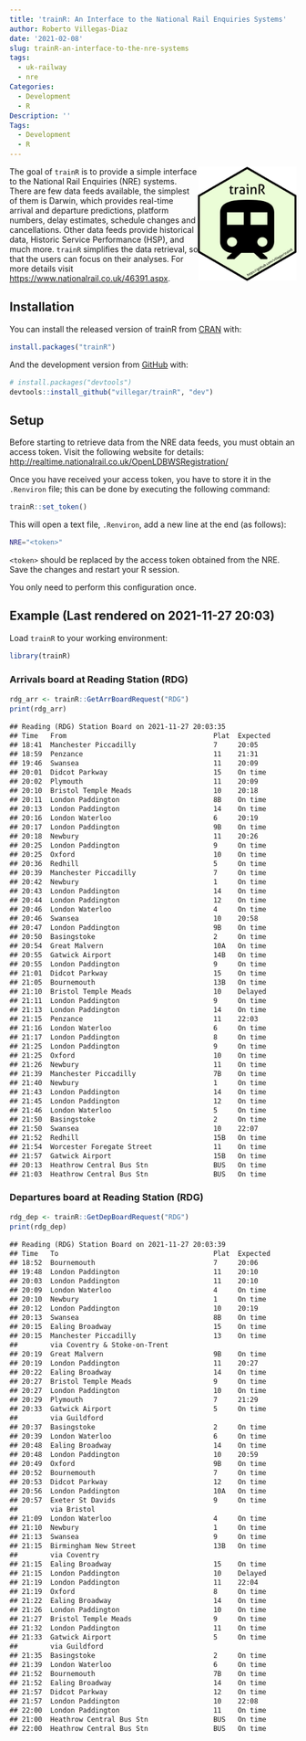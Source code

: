 ```yaml
---
title: 'trainR: An Interface to the National Rail Enquiries Systems'
author: Roberto Villegas-Diaz
date: '2021-02-08'
slug: trainR-an-interface-to-the-nre-systems
tags:
  - uk-railway
  - nre
Categories:
  - Development
  - R
Description: ''
Tags:
  - Development
  - R
---
```


<img src="https://raw.githubusercontent.com/villegar/trainR/main/inst/images/logo.png" alt="logo" align="right" height=200px/>

The goal of `trainR` is to provide a simple interface to the 
National Rail Enquiries (NRE) systems. There are few data feeds 
available, the simplest of them is Darwin, which provides real-time 
arrival and departure predictions, platform numbers, delay estimates, 
schedule changes and cancellations. Other data feeds provide historical 
data, Historic Service Performance (HSP), and much more. `trainR` 
simplifies the data retrieval, so that the users can focus on their 
analyses. For more details visit 
https://www.nationalrail.co.uk/46391.aspx.

## Installation

You can install the released version of trainR from [CRAN](https://CRAN.R-project.org) with:

``` r
install.packages("trainR")
```

And the development version from [GitHub](https://github.com/) with:

``` r
# install.packages("devtools")
devtools::install_github("villegar/trainR", "dev")
```

## Setup
Before starting to retrieve data from the NRE data feeds, you must obtain an access token. 
Visit the following website for details: http://realtime.nationalrail.co.uk/OpenLDBWSRegistration/

Once you have received your access token, you have to store it in the `.Renviron` file; this can be 
done by executing the following command:


```r
trainR::set_token()
```

This will open a text file, `.Renviron`, add a new line at the end (as follows):

```bash
NRE="<token>"
```

`<token>` should be replaced by the access token obtained from the NRE. Save the changes and restart 
your R session.

You only need to perform this configuration once.

## Example (Last rendered on 2021-11-27 20:03)

Load `trainR` to your working environment:

```r
library(trainR)
```

### Arrivals board at Reading Station (RDG)


```r
rdg_arr <- trainR::GetArrBoardRequest("RDG")
print(rdg_arr)
```

```
## Reading (RDG) Station Board on 2021-11-27 20:03:35
## Time   From                                    Plat  Expected
## 18:41  Manchester Piccadilly                   7     20:05
## 18:59  Penzance                                11    21:31
## 19:46  Swansea                                 11    20:09
## 20:01  Didcot Parkway                          15    On time
## 20:02  Plymouth                                11    20:09
## 20:10  Bristol Temple Meads                    10    20:18
## 20:11  London Paddington                       8B    On time
## 20:13  London Paddington                       14    On time
## 20:16  London Waterloo                         6     20:19
## 20:17  London Paddington                       9B    On time
## 20:18  Newbury                                 11    20:26
## 20:25  London Paddington                       9     On time
## 20:25  Oxford                                  10    On time
## 20:36  Redhill                                 5     On time
## 20:39  Manchester Piccadilly                   7     On time
## 20:42  Newbury                                 1     On time
## 20:43  London Paddington                       14    On time
## 20:44  London Paddington                       12    On time
## 20:46  London Waterloo                         4     On time
## 20:46  Swansea                                 10    20:58
## 20:47  London Paddington                       9B    On time
## 20:50  Basingstoke                             2     On time
## 20:54  Great Malvern                           10A   On time
## 20:55  Gatwick Airport                         14B   On time
## 20:55  London Paddington                       9     On time
## 21:01  Didcot Parkway                          15    On time
## 21:05  Bournemouth                             13B   On time
## 21:10  Bristol Temple Meads                    10    Delayed
## 21:11  London Paddington                       9     On time
## 21:13  London Paddington                       14    On time
## 21:15  Penzance                                11    22:03
## 21:16  London Waterloo                         6     On time
## 21:17  London Paddington                       8     On time
## 21:25  London Paddington                       9     On time
## 21:25  Oxford                                  10    On time
## 21:26  Newbury                                 11    On time
## 21:39  Manchester Piccadilly                   7B    On time
## 21:40  Newbury                                 1     On time
## 21:43  London Paddington                       14    On time
## 21:45  London Paddington                       12    On time
## 21:46  London Waterloo                         5     On time
## 21:50  Basingstoke                             2     On time
## 21:50  Swansea                                 10    22:07
## 21:52  Redhill                                 15B   On time
## 21:54  Worcester Foregate Street               11    On time
## 21:57  Gatwick Airport                         15B   On time
## 20:13  Heathrow Central Bus Stn                BUS   On time
## 21:03  Heathrow Central Bus Stn                BUS   On time
```

### Departures board at Reading Station (RDG)


```r
rdg_dep <- trainR::GetDepBoardRequest("RDG")
print(rdg_dep)
```

```
## Reading (RDG) Station Board on 2021-11-27 20:03:39
## Time   To                                      Plat  Expected
## 18:52  Bournemouth                             7     20:06
## 19:48  London Paddington                       11    20:10
## 20:03  London Paddington                       11    20:10
## 20:09  London Waterloo                         4     On time
## 20:10  Newbury                                 1     On time
## 20:12  London Paddington                       10    20:19
## 20:13  Swansea                                 8B    On time
## 20:15  Ealing Broadway                         15    On time
## 20:15  Manchester Piccadilly                   13    On time
##        via Coventry & Stoke-on-Trent           
## 20:19  Great Malvern                           9B    On time
## 20:19  London Paddington                       11    20:27
## 20:22  Ealing Broadway                         14    On time
## 20:27  Bristol Temple Meads                    9     On time
## 20:27  London Paddington                       10    On time
## 20:29  Plymouth                                7     21:29
## 20:33  Gatwick Airport                         5     On time
##        via Guildford                           
## 20:37  Basingstoke                             2     On time
## 20:39  London Waterloo                         6     On time
## 20:48  Ealing Broadway                         14    On time
## 20:48  London Paddington                       10    20:59
## 20:49  Oxford                                  9B    On time
## 20:52  Bournemouth                             7     On time
## 20:53  Didcot Parkway                          12    On time
## 20:56  London Paddington                       10A   On time
## 20:57  Exeter St Davids                        9     On time
##        via Bristol                             
## 21:09  London Waterloo                         4     On time
## 21:10  Newbury                                 1     On time
## 21:13  Swansea                                 9     On time
## 21:15  Birmingham New Street                   13B   On time
##        via Coventry                            
## 21:15  Ealing Broadway                         15    On time
## 21:15  London Paddington                       10    Delayed
## 21:19  London Paddington                       11    22:04
## 21:19  Oxford                                  8     On time
## 21:22  Ealing Broadway                         14    On time
## 21:26  London Paddington                       10    On time
## 21:27  Bristol Temple Meads                    9     On time
## 21:32  London Paddington                       11    On time
## 21:33  Gatwick Airport                         5     On time
##        via Guildford                           
## 21:35  Basingstoke                             2     On time
## 21:39  London Waterloo                         6     On time
## 21:52  Bournemouth                             7B    On time
## 21:52  Ealing Broadway                         14    On time
## 21:57  Didcot Parkway                          12    On time
## 21:57  London Paddington                       10    22:08
## 22:00  London Paddington                       11    On time
## 21:00  Heathrow Central Bus Stn                BUS   On time
## 22:00  Heathrow Central Bus Stn                BUS   On time
```
